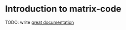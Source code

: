 # Introduction to matrix-code

TODO: write [great documentation](http://jacobian.org/writing/what-to-write/)
